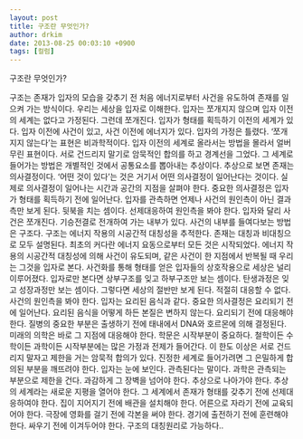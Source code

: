 ```yaml
---
layout: post
title: 구조란 무엇인가?
author: drkim
date: 2013-08-25 00:03:10 +0900
tags: [컬럼]
---
```


  


  구조란 무엇인가? 


  


구조는 존재가 입자의 모습을 갖추기 전 처음 에너지로부터 사건을 유도하여 존재를 일으켜 가는 방식이다. 우리는 세상을 입자로 이해한다. 입자는 쪼개지지 않으며 입자 이전의 세계는 없다고 가정된다. 그런데 쪼개진다. 입자가 형태를 획득하기 이전의 세계가 있다. 입자 이전에 사건이 있고, 사건 이전에 에너지가 있다. 입자의 가정은 틀렸다. ‘쪼개지지 않는다’는 표현은 비과학적이다. 입자 이전의 세계로 올라서는 방법을 몰라서 얼버무린 표현이다. 서로 건드리지 말기로 암묵적인 합의를 하고 경계선을 그었다. 그 세계로 들어가는 방법은 개별적인 것에서 공통요소를 뽑아내는 추상이다. 추상으로 보면 존재는 의사결정이다. ‘어떤 것이 있다’는 것은 거기서 어떤 의사결정이 일어난다는 것이다. 실제로 의사결정이 일어나는 시간과 공간의 지점을 살펴야 한다. 중요한 의사결정은 입자가 형태를 획득하기 전에 일어난다. 입자를 관측하면 언제나 사건의 원인측이 아닌 결과측만 보게 된다. 뒷북을 치는 셈이다. 선제대응하여 원인측을 봐야 한다. 입자와 달리 사건은 쪼개진다. 기승전결로 전개하여 가는 내부가 있다. 사건의 내부를 들여다보는 방법은 구조다. 구조는 에너지 작용의 시공간적 대칭성을 추적한다. 존재는 대칭과 비대칭으로 모두 설명된다. 최초의 커다란 에너지 요동으로부터 모든 것은 시작되었다. 에너지 작용의 시공간적 대칭성에 의해 사건이 유도되며, 같은 사건이 한 지점에서 반복될 때 우리는 그것을 입자로 본다. 사건화를 통해 형태를 얻은 입자들의 상호작용으로 세상은 널리 이루어졌다. 입자로만 본다면 상부구조를 잊고 하부구조만 보는 셈이다. 탄생과정은 잊고 성장과정만 보는 셈이다. 그렇다면 세상의 절반만 보게 된다. 적절히 대응할 수 없다. 사건의 원인측을 봐야 한다. 입자는 요리된 음식과 같다. 중요한 의사결정은 요리되기 전에 일어난다. 요리된 음식을 어떻게 하든 본질은 변하지 않는다. 요리되기 전에 대응해야 한다. 질병의 중요한 부분은 출생하기 전에 태내에서 DNA와 호르몬에 의해 결정된다. 미래의 의학은 바로 그 지점에 대응해야 한다. 학문은 시작부분이 중요하다. 철학이든 수학이든 과학이든 시작부분에는 많은 가정과 전제가 들어간다. 이 한도 이상은 서로 건드리지 말자고 제한을 거는 암묵적 합의가 있다. 진정한 세계로 들어가려면 그 은밀하게 합의된 부분을 깨뜨려야 한다. 입자는 눈에 보인다. 관측된다는 말이다. 과학은 관측되는 부분으로 제한을 건다. 과감하게 그 장벽을 넘어야 한다. 추상으로 나아가야 한다. 추상의 세계라는 새로운 지평을 열어야 한다. 그 세계에서 존재가 형태를 갖추기 전에 선제대응하여야 한다. 집이 지어지기 전에 배관을 설치해야 한다. 어른으로 자라기 전에 교육되어야 한다. 극장에 영화를 걸기 전에 각본을 써야 한다. 경기에 출전하기 전에 훈련해야 한다. 싸우기 전에 이겨두어야 한다. 구조의 대칭원리로 가능하다..

  



